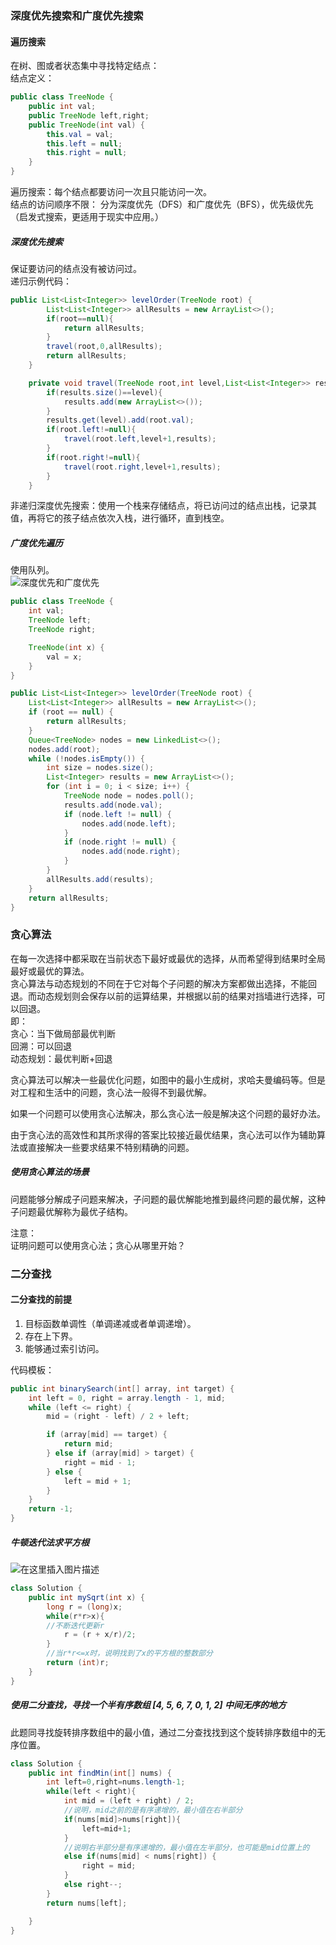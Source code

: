 ﻿### 深度优先搜索和广度优先搜索                             
#### 遍历搜索                      
在树、图或者状态集中寻找特定结点：                              
结点定义：    

```java
public class TreeNode {
    public int val;
    public TreeNode left,right;
    public TreeNode(int val) {
        this.val = val;
        this.left = null;
        this.right = null;
    }
}
```

遍历搜索：每个结点都要访问一次且只能访问一次。                         
结点的访问顺序不限： 分为深度优先（DFS）和广度优先（BFS），优先级优先（启发式搜索，更适用于现实中应用。）                                                 
##### 深度优先搜索
保证要访问的结点没有被访问过。                   
递归示例代码：                             
```java
public List<List<Integer>> levelOrder(TreeNode root) {
        List<List<Integer>> allResults = new ArrayList<>();
        if(root==null){
            return allResults;
        }
        travel(root,0,allResults);
        return allResults;
    }

    private void travel(TreeNode root,int level,List<List<Integer>> results){
        if(results.size()==level){
            results.add(new ArrayList<>());
        }
        results.get(level).add(root.val);
        if(root.left!=null){
            travel(root.left,level+1,results);
        }
        if(root.right!=null){
            travel(root.right,level+1,results);
        }
    }     
```
非递归深度优先搜索：使用一个栈来存储结点，将已访问过的结点出栈，记录其值，再将它的孩子结点依次入栈，进行循环，直到栈空。                                             
  
##### 广度优先遍历                            
使用队列。                                    
![深度优先和广度优先](https://img-blog.csdnimg.cn/2020071822035924.jpg?x-oss-process=image/watermark,type_ZmFuZ3poZW5naGVpdGk,shadow_10,text_aHR0cHM6Ly9ibG9nLmNzZG4ubmV0L3dlaXhpbl80MjE1Mjg0OQ==,size_16,color_FFFFFF,t_70#pic_center)

```java
public class TreeNode {
    int val;
    TreeNode left;
    TreeNode right;

    TreeNode(int x) {
        val = x;
    }
}

public List<List<Integer>> levelOrder(TreeNode root) {
    List<List<Integer>> allResults = new ArrayList<>();
    if (root == null) {
        return allResults;
    }
    Queue<TreeNode> nodes = new LinkedList<>();
    nodes.add(root);
    while (!nodes.isEmpty()) {
        int size = nodes.size();
        List<Integer> results = new ArrayList<>();
        for (int i = 0; i < size; i++) {
            TreeNode node = nodes.poll();
            results.add(node.val);
            if (node.left != null) {
                nodes.add(node.left);
            }
            if (node.right != null) {
                nodes.add(node.right);
            }
        }
        allResults.add(results);
    }
    return allResults;
}
```

### 贪心算法
在每一次选择中都采取在当前状态下最好或最优的选择，从而希望得到结果时全局最好或最优的算法。                       
贪心算法与动态规划的不同在于它对每个子问题的解决方案都做出选择，不能回退。而动态规划则会保存以前的运算结果，并根据以前的结果对挡墙进行选择，可以回退。                         
即：                       
贪心：当下做局部最优判断                             
回溯：可以回退                          
动态规划：最优判断+回退    
                                         
贪心算法可以解决一些最优化问题，如图中的最小生成树，求哈夫曼编码等。但是对工程和生活中的问题，贪心法一般得不到最优解。
                                                             
如果一个问题可以使用贪心法解决，那么贪心法一般是解决这个问题的最好办法。
                                                           
由于贪心法的高效性和其所求得的答案比较接近最优结果，贪心法可以作为辅助算法或直接解决一些要求结果不特别精确的问题。  
                    
##### 使用贪心算法的场景
问题能够分解成子问题来解决，子问题的最优解能地推到最终问题的最优解，这种子问题最优解称为最优子结构。
                           
注意：                        
证明问题可以使用贪心法；贪心从哪里开始？                          

### 二分查找
#### 二分查找的前提
1. 目标函数单调性（单调递减或者单调递增）。                              
2.  存在上下界。                    
3.  能够通过索引访问。                                      
                                            
代码模板：                                                               
```java
public int binarySearch(int[] array, int target) {
    int left = 0, right = array.length - 1, mid;
    while (left <= right) {
        mid = (right - left) / 2 + left;

        if (array[mid] == target) {
            return mid;
        } else if (array[mid] > target) {
            right = mid - 1;
        } else {
            left = mid + 1;
        }
    }
    return -1;
}
```
                                          
##### 牛顿迭代法求平方根
![在这里插入图片描述](https://img-blog.csdnimg.cn/20200719134330314.jpg?x-oss-process=image/watermark,type_ZmFuZ3poZW5naGVpdGk,shadow_10,text_aHR0cHM6Ly9ibG9nLmNzZG4ubmV0L3dlaXhpbl80MjE1Mjg0OQ==,size_16,color_FFFFFF,t_70#pic_center)

```java
class Solution {
    public int mySqrt(int x) {
        long r = (long)x;
        while(r*r>x){
        //不断迭代更新r
            r = (r + x/r)/2;
        }
        //当r*r<=x时，说明找到了x的平方根的整数部分
        return (int)r;
    }
}
```

##### 使用二分查找，寻找一个半有序数组 [4, 5, 6, 7, 0, 1, 2] 中间无序的地方                     
此题同寻找旋转排序数组中的最小值，通过二分查找找到这个旋转排序数组中的无序位置。   
 
```java
class Solution {
    public int findMin(int[] nums) {
        int left=0,right=nums.length-1;
        while(left < right){
            int mid = (left + right) / 2;
            //说明，mid之前的是有序递增的，最小值在右半部分
            if(nums[mid]>nums[right]){
                left=mid+1;
            }
            //说明右半部分是有序递增的，最小值在左半部分，也可能是mid位置上的
            else if(nums[mid] < nums[right]) {
                right = mid;
            }
            else right--;
        }
        return nums[left];

    }
}
```

                                                                                                                      
                                                                                                  
